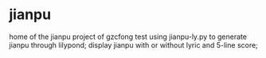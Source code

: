 # jianpu
home of the jianpu project of gzcfong
test using jianpu-ly.py to generate jianpu through lilypond; 
display jianpu with or without lyric and 5-line score;
